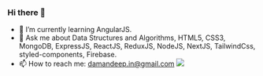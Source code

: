 ### Hi there 👋
- 🌱 I’m currently learning AngularJS.
- 💬 Ask me about Data Structures and Algorithms, HTML5, CSS3, MongoDB, ExpressJS, ReactJS, ReduxJS, NodeJS, NextJS, TailwindCss, styled-components, Firebase. 
- 📫 How to reach me: damandeep.in@gmail.com
![](https://hit.yhype.me/github/profile?user_id=78254330)
<!--
**dds05/dds05** is a ✨ _special_ ✨ repository because its `README.md` (this file) appears on your GitHub profile.

Here are some ideas to get you started:



- 😄 Pronouns: ...
- ⚡ Fun fact: ...
![](https://komarev.com/ghpvc/?username=your-github-username)
